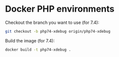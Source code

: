 Docker PHP environments
=

Checkout the branch you want to use (for 7.4):
```sh
git checkout -b php74-xdebug origin/php74-xdebug
```

Build the image (for 7.4):
```sh
docker build -t php74-xdebug .
```

